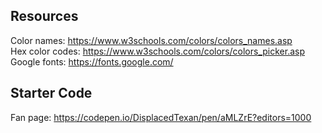 ## Resources

Color names: https://www.w3schools.com/colors/colors_names.asp \
Hex color codes: https://www.w3schools.com/colors/colors_picker.asp \
Google fonts: https://fonts.google.com/

## Starter Code

Fan page: https://codepen.io/DisplacedTexan/pen/aMLZrE?editors=1000
